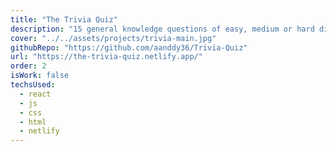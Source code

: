 ```yaml
---
title: "The Trivia Quiz"
description: "15 general knowledge questions of easy, medium or hard difficulty with a time-limit of 3 minutes. Created using the open source Trivia API."
cover: "../../assets/projects/trivia-main.jpg"
githubRepo: "https://github.com/aanddy36/Trivia-Quiz"
url: "https://the-trivia-quiz.netlify.app/"
order: 2
isWork: false
techsUsed:
  - react
  - js
  - css
  - html
  - netlify
---
```


